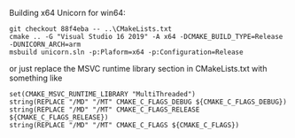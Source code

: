 Building x64 Unicorn for win64:

```
git checkout 88f4eba -- ..\CMakeLists.txt
cmake .. -G "Visual Studio 16 2019" -A x64 -DCMAKE_BUILD_TYPE=Release -DUNICORN_ARCH=arm
msbuild unicorn.sln -p:Plaform=x64 -p:Configuration=Release
```

or just replace the MSVC runtime library section in CMakeLists.txt with something like

```
set(CMAKE_MSVC_RUNTIME_LIBRARY "MultiThreaded")
string(REPLACE "/MD" "/MT" CMAKE_C_FLAGS_DEBUG ${CMAKE_C_FLAGS_DEBUG})
string(REPLACE "/MD" "/MT" CMAKE_C_FLAGS_RELEASE ${CMAKE_C_FLAGS_RELEASE})
string(REPLACE "/MD" "/MT" CMAKE_C_FLAGS ${CMAKE_C_FLAGS})
```
